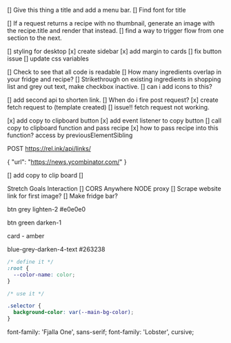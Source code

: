 
        
[] Give this thing a title and add a menu bar.
[] Find font for title

[] If a request returns a recipe with no thumbnail, generate an image with the recipe.title and render that instead.
[] find a way to trigger flow from one section to the next.

[] styling for desktop
  [x] create sidebar
  [x] add margin to cards
  [] fix button issue
[] update css variables





[] Check to see that all code is readable
[] How many ingredients overlap in your fridge and recipe?
[] Strikethrough on existing ingredients in shopping list and grey out text, make checkbox inactive.
[] can i add icons to this?


[] add second api to shorten link.
[] When do i fire post request?
[x] create fetch request to (template created)
  [] issue!! fetch request not working.

[x] add copy to clipboard button
[x] add event listener to copy button
[] call copy to clipboard function and pass recipe
  [x] how to pass recipe into this function? access by previousElementSibling

POST https://rel.ink/api/links/

{
  "url": "https://news.ycombinator.com/"
}
      
[] add copy to clip board
[] 

Stretch Goals
Interaction
[] CORS Anywhere NODE proxy
[] Scrape website link for first image?
[] Make fridge bar?




btn grey lighten-2 #e0e0e0

btn green darken-1

card - amber

blue-grey-darken-4-text #263238

```css
/* define it */
:root {
  --color-name: color;
}

/* use it */

.selector {
  background-color: var(--main-bg-color);
}

```

font-family: 'Fjalla One', sans-serif;
font-family: 'Lobster', cursive;